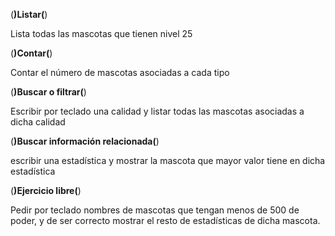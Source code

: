 (**)Listar(**)

Lista todas las mascotas que tienen nivel 25

(**)Contar(**)

Contar el número de mascotas asociadas a cada tipo

(**)Buscar o filtrar(**)

Escribir por teclado una calidad y listar todas las mascotas asociadas a dicha calidad

(**)Buscar información relacionada(**) 

escribir una estadística y mostrar la mascota que mayor valor tiene en dicha estadística

(**)Ejercicio libre(**)

Pedir por teclado nombres de mascotas que tengan menos de 500 de poder, y de ser correcto mostrar el resto de
estadísticas de dicha mascota.
